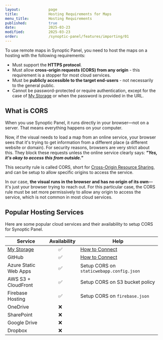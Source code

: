 ```yaml
---
layout:             page
title:              Hosting Requirements for Maps
menu_title:         Hosting Requirements
published:          true
date:               2025-03-23
modified:           2025-03-23
order:              /synoptic-panel/features/importing/01
---
```



To use remote maps in Synoptic Panel, you need to host the maps on a hosting with the following requirements:

- Must support the **HTTPS protocol**.
- Must allow **cross-origin requests (CORS) from any origin** - this requirement is a stopper for most cloud services.
- Must be **publicly accessible to the target end-users** - not necessarily to the general public.
- Cannot be password-protected or require authentication, except for the case of [My Storage](../my-storage.md) or when the password is provided in the URL.

## What is CORS

When you use Synoptic Panel, it runs directly in your browser—not on a server. That means everything happens on your computer.

Now, if the visual needs to load a map from an online service, your browser sees that it's trying to get information from a different place (a different website or domain). For security reasons, browsers are very strict about this. They block these requests unless the online service clearly says:
***"Yes, it's okay to access this from outside."***

This security rule is called CORS, short for [Cross-Origin Resource Sharing](https://developer.mozilla.org/en-US/docs/Web/HTTP/Guides/CORS), and can be setup to allow specific origins to access the service.

In our case, **the visual runs in the browser and has no origin of its own**—it's just your browser trying to reach out. For this particular case, the CORS rule must be set more permissively to allow any origin to access the service, which is not common in most cloud services.

## Popular Hosting Services

Here are some popular cloud services and their availability to setup CORS for Synoptic Panel.

| Service       | Availability  | Help |
|---------------|---------------|------|
| [My Storage](../../features/my-storage.md)    |&nbsp;&nbsp;&nbsp;&nbsp;&nbsp;&nbsp;&nbsp;✅|[How to Connect](./maps-from-my-storage.md)|
| GitHub        |&nbsp;&nbsp;&nbsp;&nbsp;&nbsp;&nbsp;&nbsp;✅|[How to Connect](./maps-from-github.md)|
| Azure Static Web Apps |&nbsp;&nbsp;&nbsp;&nbsp;&nbsp;&nbsp;&nbsp;✅|Setup CORS on `staticwebapp.config.json`|
| AWS S3 + CloudFront |&nbsp;&nbsp;&nbsp;&nbsp;&nbsp;&nbsp;&nbsp;✅|Setup CORS on S3 bucket policy|
| Firebase Hosting |&nbsp;&nbsp;&nbsp;&nbsp;&nbsp;&nbsp;&nbsp;✅|Setup CORS on `firebase.json`|
| OneDrive      |&nbsp;&nbsp;&nbsp;&nbsp;&nbsp;&nbsp;&nbsp;❌||
| SharePoint    |&nbsp;&nbsp;&nbsp;&nbsp;&nbsp;&nbsp;&nbsp;❌||
| Google Drive  |&nbsp;&nbsp;&nbsp;&nbsp;&nbsp;&nbsp;&nbsp;❌||
| Dropbox       |&nbsp;&nbsp;&nbsp;&nbsp;&nbsp;&nbsp;&nbsp;❌||
